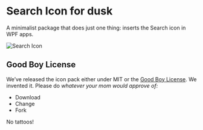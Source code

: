 # Search Icon for dusk

A minimalist package that does just one thing: inserts the Search icon in WPF apps. 

![Search Icon](https://maxcdn.icons8.com/rsl/PNG/64/Very_Basic/search-64.png)

## Good Boy License
We’ve released the icon pack either under MIT or the [Good Boy License](https://icons8.com/good-boy-license/). We invented it. Please do _whatever your mom would approve of:_
* Download
* Change
* Fork

No tattoos!
